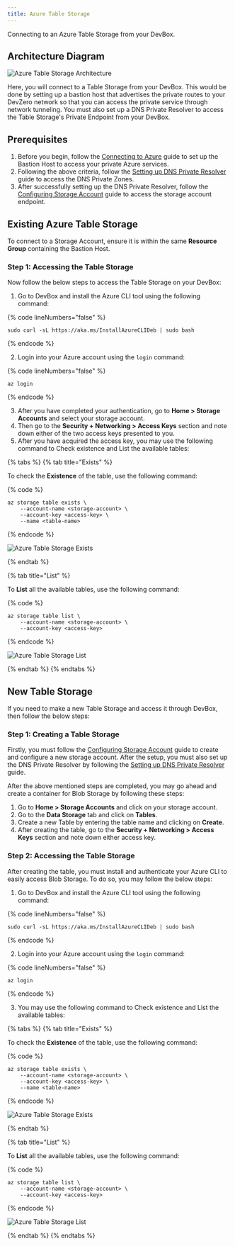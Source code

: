```yaml
---
title: Azure Table Storage
---
```

Connecting to an Azure Table Storage from your DevBox.

## Architecture Diagram

![Azure Table Storage Architecture](../../../.gitbook/assets/azure-table-architecture.png)

Here, you will connect to a Table Storage from your DevBox. This would be done by setting up a bastion host that advertises the private routes to your DevZero network so that you can access the private service through network tunneling. You must also set up a DNS Private Resolver to access the Table Storage's Private Endpoint from your DevBox.

## Prerequisites

1. Before you begin, follow the [Connecting to Azure](../../existing-network/connecting-to-azure.md) guide to set up the Bastion Host to access your private Azure services.
2. Following the above criteria, follow the [Setting up DNS Private Resolver](./setting-up-dns-private-resolver.md) guide to access the DNS Private Zones.
3. After successfully setting up the DNS Private Resolver, follow the [Configuring Storage Account](./configuring-storage-account.md) guide to access the storage account endpoint.

## Existing Azure Table Storage

To connect to a Storage Account, ensure it is within the same **Resource Group** containing the Bastion Host.

### Step 1: Accessing the Table Storage

Now follow the below steps to access the Table Storage on your DevBox:

1. Go to DevBox and install the Azure CLI tool using the following command:

{% code lineNumbers="false" %}
```
sudo curl -sL https://aka.ms/InstallAzureCLIDeb | sudo bash
```
{% endcode %}

2. Login into your Azure account using the `login` command:

{% code lineNumbers="false" %}
```
az login
```
{% endcode %}

3. After you have completed your authentication, go to **Home > Storage Accounts** and select your storage account.
4. Then go to the **Security + Networking > Access Keys** section and note down either of the two access keys presented to you.
5. After you have acquired the access key, you may use the following command to Check existence and List the available tables:

{% tabs %}
{% tab title="Exists" %}

To check the **Existence** of the table, use the following command:

{% code %}
```
az storage table exists \
    --account-name <storage-account> \
    --account-key <access-key> \
    --name <table-name>
```
{% endcode %}

![Azure Table Storage Exists](../../../.gitbook/assets/azure-table-exists.png)

{% endtab %}

{% tab title="List" %}

To **List** all the available tables, use the following command:

{% code %}
```
az storage table list \
    --account-name <storage-account> \
    --account-key <access-key>
```
{% endcode %}

![Azure Table Storage List](../../../.gitbook/assets/azure-table-list.png)

{% endtab %}
{% endtabs %}

## New Table Storage

If you need to make a new Table Storage and access it through DevBox, then follow the below steps:

### Step 1: Creating a Table Storage

Firstly, you must follow the [Configuring Storage Account](./configuring-storage-account.md) guide to create and configure a new storage account. After the setup, you must also set up the DNS Private Resolver by following the [Setting up DNS Private Resolver](./setting-up-dns-private-resolver.md) guide.

After the above mentioned steps are completed, you may go ahead and create a container for Blob Storage by following these steps:

1. Go to **Home > Storage Accounts** and click on your storage account.
2. Go to the **Data Storage** tab and click on **Tables**.
3. Create a new Table by entering the table name and clicking on **Create**.
4. After creating the table, go to the **Security + Networking > Access Keys** section and note down either access key.

### Step 2: Accessing the Table Storage

After creating the table, you must install and authenticate your Azure CLI to easily access Blob Storage. To do so, you may follow the below steps:

1. Go to DevBox and install the Azure CLI tool using the following command:

{% code lineNumbers="false" %}
```
sudo curl -sL https://aka.ms/InstallAzureCLIDeb | sudo bash
```
{% endcode %}

2. Login into your Azure account using the `login` command:

{% code lineNumbers="false" %}
```
az login
```
{% endcode %}

3. You may use the following command to Check existence and List the available tables:

{% tabs %}
{% tab title="Exists" %}

To check the **Existence** of the table, use the following command:

{% code %}
```
az storage table exists \
    --account-name <storage-account> \
    --account-key <access-key> \
    --name <table-name>
```
{% endcode %}

![Azure Table Storage Exists](../../../.gitbook/assets/azure-table-exists.png)

{% endtab %}

{% tab title="List" %}

To **List** all the available tables, use the following command:

{% code %}
```
az storage table list \
    --account-name <storage-account> \
    --account-key <access-key>
```
{% endcode %}

![Azure Table Storage List](../../../.gitbook/assets/azure-table-list.png)

{% endtab %}
{% endtabs %}
